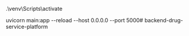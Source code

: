 .\venv\Scripts\activate

uvicorn main:app --reload --host 0.0.0.0 --port 5000#   b a c k e n d - d r u g - s e r v i c e - p l a t f o r m  
 